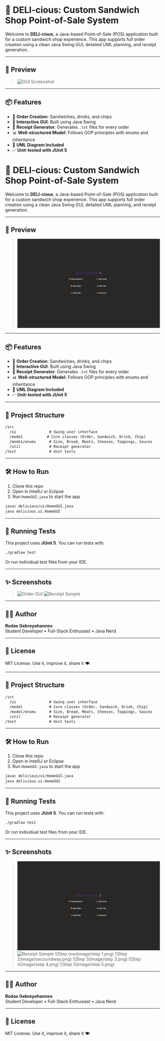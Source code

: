 # 🥪 DELI-cious: Custom Sandwich Shop Point-of-Sale System

Welcome to **DELI-cious**, a Java-based Point-of-Sale (POS) application built for a custom sandwich shop experience. This app supports full order creation using a clean Java Swing GUI, detailed UML planning, and receipt generation.

---

## 📸 Preview

> ![GUI Screenshot](images/gui_preview.png)

---

## 📦 Features

- 🧾 **Order Creation**: Sandwiches, drinks, and chips
- 🧠 **Interactive GUI**: Built using Java Swing
- 📄 **Receipt Generator**: Generates `.txt` files for every order
- 📊 **Well-structured Model**: Follows OOP principles with enums and inheritance
- 📌 **UML Diagram Included**
- ✅ **Unit-tested with JUnit 5**
# 🥪 DELI-cious: Custom Sandwich Shop Point-of-Sale System

Welcome to **DELI-cious**, a Java-based Point-of-Sale (POS) application built for a custom sandwich shop experience. This app supports full order creation using a clean Java Swing GUI, detailed UML planning, and receipt generation.

---

## 📸 Preview

> ![GUI Screenshot](image/homegui.png)

---

## 📦 Features

- 🧾 **Order Creation**: Sandwiches, drinks, and chips
- 🧠 **Interactive GUI**: Built using Java Swing
- 📄 **Receipt Generator**: Generates `.txt` files for every order
- 📊 **Well-structured Model**: Follows OOP principles with enums and inheritance
- 📌 **UML Diagram Included**
- ✅ **Unit-tested with JUnit 5**

---

## 🧩 Project Structure

```
/src
  /ui               # Swing user interface
  /mode1           # Core classes (Order, Sandwich, Drink, Chip)
  /mode1/enums      # Size, Bread, Meats, Cheeses, Toppings, Sauces
  /util             # Receipt generator
/test               # Unit tests
```

---

## 🛠 How to Run

1. Clone this repo
2. Open in IntelliJ or Eclipse
3. Run `HomeGUI.java` to start the app

```bash
javac delicious/ui/HomeGUI.java
java delicious.ui.HomeGUI
```

---

## 🧪 Running Tests

This project uses **JUnit 5**. You can run tests with:

```bash
./gradlew test
```

Or run individual test files from your IDE.

---

## ✨ Screenshots

> ![Order GUI](images/order_screen.png)
> ![Receipt Sample](images/receipt_sample.png)

---

## 🧑‍💻 Author

**Rodas Gebreyohannes**  
Student Developer • Full-Stack Enthusiast • Java Nerd

---

## 📄 License

MIT License. Use it, improve it, share it 🍽️


---

## 🧩 Project Structure

```
/src
  /ui               # Swing user interface
  /model            # Core classes (Order, Sandwich, Drink, Chip)
  /model/enums      # Size, Bread, Meats, Cheeses, Toppings, Sauces
  /util             # Receipt generator
/test               # Unit tests
```

---

## 🛠 How to Run

1. Clone this repo
2. Open in IntelliJ or Eclipse
3. Run `HomeGUI.java` to start the app

```bash
javac delicious/ui/HomeGUI.java
java delicious.ui.HomeGUI
```

---

## 🧪 Running Tests

This project uses **JUnit 5**. You can run tests with:

```bash
./gradlew test
```

Or run individual test files from your IDE.

---

## ✨ Screenshots

> ![Order GUI](image/homegui.png)
> ![Receipt Sample](image/receipt.png)
> ![Step one(image/step 1.png)
> ![Step 2(image/secoundway.png)
> ![Step 3(image/step 3.png)
> ![Step 4(image/step 4.png)
> ![Step 5(image/step 5.png)

---

## 🧑‍💻 Author

**Rodas Gebreyohannes**  
Student Developer • Full-Stack Enthusiast • Java Nerd

---

## 📄 License

MIT License. Use it, improve it, share it 🍽️

